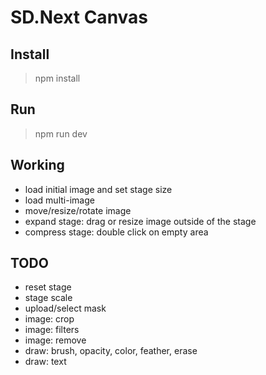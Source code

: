 # SD.Next Canvas

## Install

> npm install

## Run

> npm run dev

## Working

- load initial image and set stage size
- load multi-image
- move/resize/rotate image
- expand stage: drag or resize image outside of the stage
- compress stage: double click on empty area

## TODO
- reset stage
- stage scale
- upload/select mask
- image: crop
- image: filters
- image: remove
- draw: brush, opacity, color, feather, erase
- draw: text

